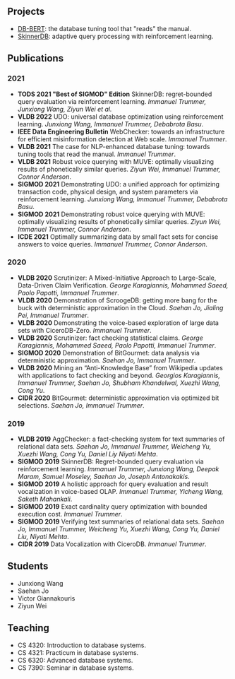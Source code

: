 ## Projects


- [DB-BERT](https://itrummer.github.io/dbbert/): the database tuning tool that "reads" the manual.
- [SkinnerDB](https://cornelldbgroup.github.io/skinnerdb/): adaptive query processing with reinforcement learning.

## Publications

### 2021

- **TODS 2021 "Best of SIGMOD" Edition** SkinnerDB: regret-bounded query evaluation via reinforcement learning. _Immanuel Trummer, Junxiong Wang, Ziyun Wei et al._ 
- **VLDB 2022** UDO: universal database optimization using reinforcement learning. _Junxiong Wang, Immanuel Trummer, Debabrota Basu_.
- **IEEE Data Engineering Bulletin** WebChecker: towards an infrastructure for efficient misinformation detection at Web scale. _Immanuel Trummer_.
- **VLDB 2021** The case for NLP-enhanced database tuning: towards tuning tools that read the manual. _Immanuel Trummer_.
- **VLDB 2021** Robust voice querying with MUVE: optimally visualizing results of phonetically similar queries. _Ziyun Wei, Immanuel Trummer, Connor Anderson_.
- **SIGMOD 2021** Demonstrating UDO: a unified approach for optimizing transaction code, physical design, and system parameters via reinforcement learning. _Junxiong Wang, Immanuel Trummer, Debabrota Basu_.
- **SIGMOD 2021** Demonstrating robust voice querying with MUVE: optimally visualizing results of phonetically similar queries. _Ziyun Wei, Immanuel Trummer, Connor Anderson_.
- **ICDE 2021** Optimally summarizing data by small fact sets for concise answers to voice queries. _Immanuel Trummer, Connor Anderson_.

### 2020

- **VLDB 2020** Scrutinizer: A Mixed-Initiative Approach to Large-Scale, Data-Driven Claim Verification. _George Karagiannis, Mohammed Saeed, Paolo Papotti, Immanuel Trummer_.
- **VLDB 2020** Demonstration of ScroogeDB: getting more bang for the buck with deterministic approximation in the Cloud. _Saehan Jo, Jialing Pei, Immanuel Trummer_.
- **VLDB 2020** Demonstrating the voice-based exploration of large data sets with CiceroDB-Zero. _Immanuel Trummer_.
- **VLDB 2020** Scrutinizer: fact checking statistical claims. _George Karagiannis, Mohammed Saeed, Paolo Papotti, Immanuel Trummer_.
- **SIGMOD 2020** Demonstration of BitGourmet: data analysis via deterministic approximation. _Saehan Jo, Immanuel Trummer_.
- **VLDB 2020** Mining an “Anti-Knowledge Base” from Wikipedia updates with applications to fact checking and beyond. _Georgios Karagiannis, Immanuel Trummer, Saehan Jo, Shubham Khandelwal, Xuezhi Wang, Cong Yu_.
- **CIDR 2020** BitGourmet: deterministic approximation via optimized bit selections. _Saehan Jo, Immanuel Trummer_.

### 2019

- **VLDB 2019** AggChecker: a fact-checking system for text summaries of relational data sets. _Saehan Jo, Immanuel Trummer, Weicheng Yu, Xuezhi Wang, Cong Yu, Daniel Liy Niyati Mehta_.
- **SIGMOD 2019** SkinnerDB: Regret-bounded query evaluation via reinforcement learning. _Immanuel Trummer, Junxiong Wang, Deepak Maram, Samuel Moseley, Saehan Jo, Joseph Antonakakis_.
- **SIGMOD 2019** A holistic approach for query evaluation and result vocalization in voice-based OLAP. _Immanuel Trummer, Yicheng Wang, Saketh Mahankali_.
- **SIGMOD 2019** Exact cardinality query optimization with bounded execution cost. _Immanuel Trummer_.
- **SIGMOD 2019** Verifying text summaries of relational data sets. _Saehan Jo, Immanuel Trummer, Weicheng Yu, Xuezhi Wang, Cong Yu, Daniel Liu, Niyati Mehta_.
- **CIDR 2019** Data Vocalization with CiceroDB. _Immanuel Trummer_.

## Students

- Junxiong Wang
- Saehan Jo
- Victor Giannakouris
- Ziyun Wei

## Teaching

- CS 4320: Introduction to database systems.
- CS 4321: Practicum in database systems.
- CS 6320: Advanced database systems.
- CS 7390: Seminar in database systems.
